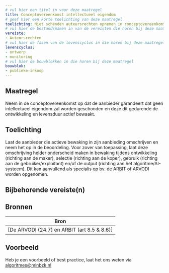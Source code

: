 ```yaml
---
# vul hier een titel in voor deze maatregel
title: Conceptovereenkomst intellectueel eigendom
# geef hier een korte toelichting van deze maatregel
toelichting: Niet schenden auteursrechten opnemen in conceptovereenkomst
# vul hier de bestandsnamen in van de vereisten die horen bij deze maatregel
vereiste: 
- Auteursrechten
# vul hier de fasen van de levenscyclus in die horen bij deze maatregel
levenscyclus: 
- ontwerp
- monitoring
# vul hier de bouwblokken in die horen bij deze maatregel
bouwblok: 
- publieke-inkoop
---
```


<!-- Let op! onderstaande regel met 'tags' niet weghalen! Deze maakt automatisch de knopjes op basis van de metadata  -->
<!-- tags -->

## Maatregel
<!-- Vul hier een omschrijving in van wat deze maatregel inhoudt. -->
Neem in de conceptovereenkomst op dat de aanbieder garandeert dat geen intellectueel eigendom zal worden geschonden en deze dit gedurende de ontwikkeling en levensduur actief bewaakt. 

## Toelichting 
<!-- Geef hier een toelichting van deze maatregel -->
Laat de aanbieder die actieve bewaking in zijn aanbieding omschrijven en neem het op in de beoordeling. Voor zover van toepassing, laat deze omschrijving helder onderscheid maken in bewaking tijdens ontwikkeling (richting aan de maker), selectie (richting aan de koper), gebruik (richting aan de gebruiker/exploitant) en/of de output (richting aan het algoritme/AI-systeem). Dit kan aanvullend als specialis op bv. de ARBIT of ARVODI worden opgenomen. 

## Bijbehorende vereiste(n)
<!-- Hier volgt een lijst met vereisten op basis van de in de metadata ingevulde vereiste -->

<!-- Let op! onderstaande regel met 'list_vereisten_on_maatregelen_page' niet weghalen! Deze maakt automatisch een lijst van bijbehorende verseisten op basis van de metadata  -->
<!-- list_vereisten_on_maatregelen_page -->

## Bronnen 
<!-- Vul hier de relevante bronnen in voor deze maatregel -->

| Bron                        |
|-----------------------------|
| [De ARVODI (24.7) en ARBIT (art 8.5 & 8.6)]      

## Voorbeeld
<!-- Voeg hier een voorbeeld toe, door er bijvoorbeeld naar te verwijzen -->

Heb je een voorbeeld of best practice, laat het ons weten via [algoritmes@minbzk.nl](mailto:algoritmes@minbzk.nl)
